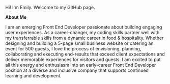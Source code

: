 Hi! I'm Emily. Welcome to my GitHub page. 

**About Me**

I am an emerging Front End Developer passionate about building engaging user experiences. As a career-changer, my coding skills partner well with my transferrable skills from a dynamic career in food & hospitality. Whether designing and building a 5-page small business website or catering an event for 500 guests, I love the process of envisioning, planning, collaborating and executing end-results that exceed client expectations and deliver memorable experiences for visitors and guests. I am excited to put all this energy and enthusiasm into an early-career Front End Developer position at a diverse and inclusive company that supports continued learning and development.


<!--
**emilyebrooks/emilyebrooks** is a ✨ _special_ ✨ repository because its `README.md` (this file) appears on your GitHub profile.

Here are some ideas to get you started:

Check out what I've been learning and what I am working on next! 

- 🔭 I’m currently working on ...

- 🔭 I’m currently working on ...
- 🌱 I’m currently learning ...
- 👯 I’m looking to collaborate on ...
- 🤔 I’m looking for help with ...
- 💬 Ask me about ...
- 📫 How to reach me: ...
- 😄 Pronouns: ...
- ⚡ Fun fact: ...
-->
